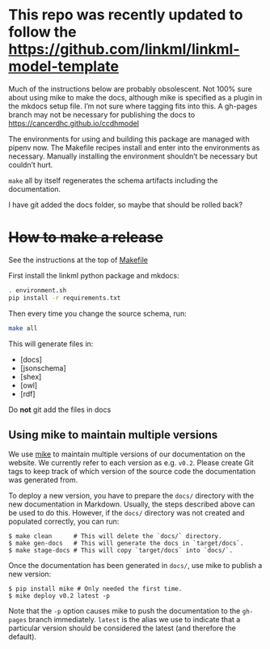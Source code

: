 # This repo was recently updated to follow the https://github.com/linkml/linkml-model-template

Much of the instructions below are probably obsolescent. Not 100% sure about using mike to make the docs, although mike is specified as a plugin in the mkdocs setup file. I’m not sure where tagging fits into this. A gh-pages branch may not be necessary for publishing the docs to https://cancerdhc.github.io/ccdhmodel

The environments for using and building this package are managed with pipenv now. The Makefile recipes install and enter into the environments as necessary. Manually installing the environment shouldn’t be necessary but couldn’t hurt.

`make` all by itself regenerates the schema artifacts including the documentation.

I have git added the docs folder, so maybe that should be rolled back?


# ~~How to make a release~~

See the instructions at the top of [Makefile](Makefile)

First install the linkml python package and mkdocs:

```bash
. environment.sh
pip install -r requirements.txt
```

Then every time you change the source schema, run:

```bash
make all
```

This will generate files in:

 * [docs]
 * [jsonschema]
 * [shex]
 * [owl]
 * [rdf]

Do **not** git add the files in docs

## Using mike to maintain multiple versions

We use [mike](https://github.com/jimporter/mike) to maintain multiple
versions of our documentation on the website. We currently refer to
each version as e.g. `v0.2`. Please create Git tags to keep track of
which version of the source code the documentation was generated from.

To deploy a new version, you have to prepare the `docs/` directory
with the new documentation in Markdown. Usually, the steps described
above can be used to do this. However, if the `docs/` directory was not
created and populated correctly, you can run:

```
$ make clean      # This will delete the `docs/` directory. 
$ make gen-docs	  # This will generate the docs in `target/docs`.
$ make stage-docs # This will copy `target/docs` into `docs/`.
```

Once the documentation has been generated in `docs/`, use mike to 
publish a new version:

```
$ pip install mike # Only needed the first time.
$ mike deploy v0.2 latest -p
```

Note that the `-p` option causes mike to push the documentation to
the `gh-pages` branch immediately. `latest` is the alias we use to
indicate that a particular version should be considered the latest
(and therefore the default).
